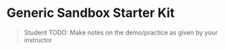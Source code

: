 # Generic Sandbox Starter Kit

> Student TODO: Make notes on the demo/practice as given by your instructor
